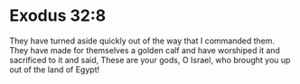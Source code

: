# Exodus 32:8

They have turned aside quickly out of the way that I commanded them. They have made for themselves a golden calf and have worshiped it and sacrificed to it and said, These are your gods, O Israel, who brought you up out of the land of Egypt!
